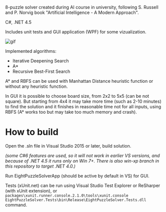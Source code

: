 8-puzzle solver created during AI course in university, following S. Russell and P. Norvig book "Artificial Intelligence - A Modern Approach".

C#, .NET 4.5

Includes unit tests and GUI application (WPF) for some vizualization.

![gif](http://i.imgur.com/vQtCeZf.gif)

Implemented algorithms:

- Iterative Deepening Search
- A*
- Recursive Best-First Search

A* and RBFS can be used with Manhattan Distance heuristic function or without any heuristic function.

In GUI it is possible to choose board size, from 2x2 to 5x5 (can be not square). But starting from 4x4 it may take more time (such as 2-10 minutes) to find the solution and it finishes in reasonable time not for all inputs, using RBFS (A* works too but may take too much memory and crash).

# How to build

Open the .sln file in Visual Studio 2015 or later, build solution. 

*(some C#6 features are used, so it will not work in earlier VS versions, and because of .NET 4.5 it runs only on Win 7+. There is also win-xp branch in this repository to target .NET 4.0.)*

Run EightPuzzleSolverApp (should be active by default in VS) for GUI. 

Tests (xUnit.net) can be run using Visual Studio Test Explorer or ReSharper (with xUnit extension), or `packages\xunit.runner.console.2.1.0\tools\xunit.console EightPuzzleSolver.Tests\bin\Release\EightPuzzleSolver.Tests.dll` command.
